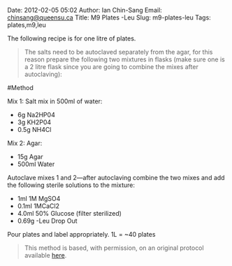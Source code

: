 Date: 2012-02-05 05:02
Author: Ian Chin-Sang
Email: chinsang@queensu.ca
Title: M9 Plates -Leu
Slug: m9-plates-leu
Tags: plates,m9,leu

The following recipe is for one litre of plates.  




>The salts need to be autoclaved separately from the agar, for this reason prepare the following two mixtures in flasks (make sure one is a 2 litre flask since you are going to combine the mixes after autoclaving):




#Method

Mix 1: Salt mix in 500ml of water:

* 6g Na2HP04
* 3g KH2P04
* 0.5g NH4Cl




Mix 2:  Agar:

* 15g Agar
* 500ml Water




Autoclave mixes 1 and 2—after autoclaving combine the two mixes and add the following sterile solutions to the mixture:

* 1ml 1M MgSO4
* 0.1ml 1MCaCl2
* 4.0ml 50% Glucose (filter sterilized)
* 0.69g -Leu Drop Out




Pour plates and label appropriately.  1L = ~40 plates







>This method is based, with permission, on an original protocol available [here](http://130.15.90.245/m9_plates_-leu.htm).

